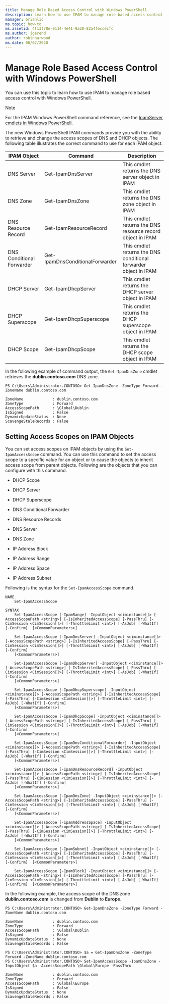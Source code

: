```yaml
---
title: Manage Role Based Access Control with Windows PowerShell
description: Learn how to use IPAM to manage role based access control with Windows PowerShell.
manager: brianlic
ms.topic: how-to
ms.assetid: 4f13f78e-0114-4e41-9a28-82a4feccecfc
ms.author: jgerend
author: robinharwood
ms.date: 08/07/2020
---
```

# Manage Role Based Access Control with Windows PowerShell

You can use this topic to learn how to use IPAM to manage role based access control with Windows PowerShell.

>[!NOTE]
>For the IPAM Windows PowerShell command reference, see the [IpamServer cmdlets in Windows PowerShell](/powershell/module/ipamserver/).

The new Windows PowerShell IPAM commands provide you with the ability to retrieve and change the access scopes of DNS and DHCP objects. The following table illustrates the correct command to use for each IPAM object.

|IPAM Object|Command|Description|
|---------------|-----------|---------------|
|DNS Server|Get-IpamDnsServer|This cmdlet returns the DNS server object in IPAM|
|DNS Zone|Get-IpamDnsZone|This cmdlet returns the DNS zone object in IPAM|
|DNS Resource Record|Get-IpamResourceRecord|This cmdlet returns the DNS resource record object in IPAM|
|DNS Conditional Forwarder|Get-IpamDnsConditionalForwarder|This cmdlet returns the DNS conditional forwarder object in IPAM|
|DHCP Server|Get-IpamDhcpServer|This cmdlet returns the DHCP server object in IPAM|
|DHCP Superscope|Get-IpamDhcpSuperscope|This cmdlet returns the DHCP superscope object in IPAM|
|DHCP Scope|Get-IpamDhcpScope|This cmdlet returns the DHCP scope object in IPAM|

In the following example of command output, the `Get-IpamDnsZone` cmdlet retrieves the **dublin.contoso.com** DNS zone.

```
PS C:\Users\Administrator.CONTOSO> Get-IpamDnsZone -ZoneType Forward -ZoneName dublin.contoso.com

ZoneName             : dublin.contoso.com
ZoneType             : Forward
AccessScopePath      : \Global\Dublin
IsSigned             : False
DynamicUpdateStatus  : None
ScavengeStaleRecords : False
```

## Setting Access Scopes on IPAM Objects
You can set access scopes on IPAM objects by using the `Set-IpamAccessScope` command. You can use this command to set the access scope to a specific value for an object or to cause the objects to inherit access scope from parent objects. Following are the objects that you can configure with this command.

-   DHCP Scope

-   DHCP Server

-   DHCP Superscope

-   DNS Conditional Forwarder

-   DNS Resource Records

-   DNS Server

-   DNS Zone

-   IP Address Block

-   IP Address Range

-   IP Address Space

-   IP Address Subnet

Following is the syntax for the `Set-IpamAccessScope` command.

```
NAME
    Set-IpamAccessScope

SYNTAX
    Set-IpamAccessScope [-IpamRange] -InputObject <ciminstance[]> [-AccessScopePath <string>] [-IsInheritedAccessScope] [-PassThru] [-CimSession <CimSession[]>] [-ThrottleLimit <int>] [-AsJob] [-WhatIf] [-Confirm]  [<CommonParameters>]

    Set-IpamAccessScope [-IpamDnsServer] -InputObject <ciminstance[]> [-AccessScopePath <string>] [-IsInheritedAccessScope] [-PassThru] [-CimSession <CimSession[]>] [-ThrottleLimit <int>] [-AsJob] [-WhatIf] [-Confirm]
    [<CommonParameters>]

    Set-IpamAccessScope [-IpamDhcpServer] -InputObject <ciminstance[]> [-AccessScopePath <string>] [-IsInheritedAccessScope] [-PassThru] [-CimSession <CimSession[]>] [-ThrottleLimit <int>] [-AsJob] [-WhatIf] [-Confirm]
    [<CommonParameters>]

    Set-IpamAccessScope [-IpamDhcpSuperscope] -InputObject <ciminstance[]> [-AccessScopePath <string>] [-IsInheritedAccessScope] [-PassThru] [-CimSession <CimSession[]>] [-ThrottleLimit <int>] [-AsJob] [-WhatIf] [-Confirm]
    [<CommonParameters>]

    Set-IpamAccessScope [-IpamDhcpScope] -InputObject <ciminstance[]> [-AccessScopePath <string>] [-IsInheritedAccessScope] [-PassThru] [-CimSession <CimSession[]>] [-ThrottleLimit <int>] [-AsJob] [-WhatIf] [-Confirm]
    [<CommonParameters>]

    Set-IpamAccessScope [-IpamDnsConditionalForwarder] -InputObject <ciminstance[]> [-AccessScopePath <string>] [-IsInheritedAccessScope] [-PassThru] [-CimSession <CimSession[]>] [-ThrottleLimit <int>] [-AsJob] [-WhatIf] [-Confirm]
    [<CommonParameters>]

    Set-IpamAccessScope [-IpamDnsResourceRecord] -InputObject <ciminstance[]> [-AccessScopePath <string>] [-IsInheritedAccessScope] [-PassThru] [-CimSession <CimSession[]>] [-ThrottleLimit <int>] [-AsJob] [-WhatIf] [-Confirm]
    [<CommonParameters>]

    Set-IpamAccessScope [-IpamDnsZone] -InputObject <ciminstance[]> [-AccessScopePath <string>] [-IsInheritedAccessScope] [-PassThru] [-CimSession <CimSession[]>] [-ThrottleLimit <int>] [-AsJob] [-WhatIf] [-Confirm]
    [<CommonParameters>]

    Set-IpamAccessScope [-IpamAddressSpace] -InputObject <ciminstance[]> [-AccessScopePath <string>] [-IsInheritedAccessScope] [-PassThru] [-CimSession <CimSession[]>] [-ThrottleLimit <int>] [-AsJob] [-WhatIf] [-Confirm]
    [<CommonParameters>]

    Set-IpamAccessScope [-IpamSubnet] -InputObject <ciminstance[]> [-AccessScopePath <string>] [-IsInheritedAccessScope] [-PassThru] [-CimSession <CimSession[]>] [-ThrottleLimit <int>] [-AsJob] [-WhatIf] [-Confirm]  [<CommonParameters>]

    Set-IpamAccessScope [-IpamBlock] -InputObject <ciminstance[]> [-AccessScopePath <string>] [-IsInheritedAccessScope] [-PassThru] [-CimSession <CimSession[]>] [-ThrottleLimit <int>] [-AsJob] [-WhatIf] [-Confirm]  [<CommonParameters>]
```

In the following example, the access scope of the DNS zone **dublin.contoso.com** is changed from **Dublin** to **Europe**.

```
PS C:\Users\Administrator.CONTOSO> Get-IpamDnsZone -ZoneType Forward -ZoneName dublin.contoso.com

ZoneName             : dublin.contoso.com
ZoneType             : Forward
AccessScopePath      : \Global\Dublin
IsSigned             : False
DynamicUpdateStatus  : None
ScavengeStaleRecords : False

PS C:\Users\Administrator.CONTOSO> $a = Get-IpamDnsZone -ZoneType Forward -ZoneName dublin.contoso.com
PS C:\Users\Administrator.CONTOSO> Set-IpamAccessScope -IpamDnsZone -InputObject $a -AccessScopePath \Global\Europe -PassThru

ZoneName             : dublin.contoso.com
ZoneType             : Forward
AccessScopePath      : \Global\Europe
IsSigned             : False
DynamicUpdateStatus  : None
ScavengeStaleRecords : False
```
